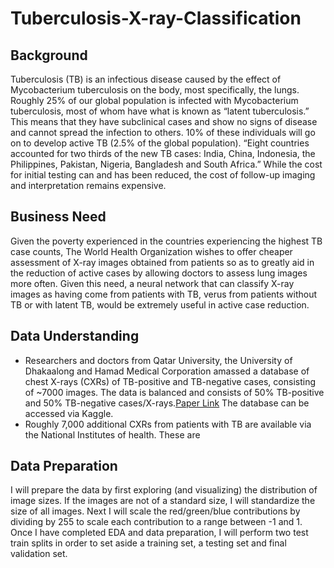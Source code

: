 # Tuberculosis-X-ray-Classification

## Background
Tuberculosis (TB) is an infectious disease caused by the effect of Mycobacterium tuberculosis
on the body, most specifically, the lungs. Roughly 25% of our global population is infected with
Mycobacterium tuberculosis, most of whom have what is known as “latent tuberculosis.” This
means that they have subclinical cases and show no signs of disease and cannot spread the
infection to others. 10% of these individuals will go on to develop active TB (2.5% of the global
population). “Eight countries accounted for two thirds of the new TB cases: India, China,
Indonesia, the Philippines, Pakistan, Nigeria, Bangladesh and South Africa.”
While the cost for initial testing can and has been reduced, the cost of follow-up imaging and
interpretation remains expensive. 

## Business Need
Given the poverty experienced in the countries experiencing
the highest TB case counts, The World Health Organization wishes to offer cheaper assessment
of X-ray images obtained from patients so as to greatly aid in the reduction of active cases by
allowing doctors to assess lung images more often. Given this need, a neural network that can
classify X-ray images as having come from patients with TB, verus from patients without TB or
with latent TB, would be extremely useful in active case reduction.

## Data Understanding
- Researchers and doctors from Qatar University, the University of Dhakaalong and Hamad
Medical Corporation amassed a database of chest X-rays (CXRs) of TB-positive and TB-negative cases,
consisting of ~7000 images. The data is balanced and consists of 50% TB-positive and 50%
TB-negative cases/X-rays.[Paper Link]('https://ieeexplore.ieee.org/document/9224622') The database can be accessed via Kaggle.
- Roughly 7,000 additional CXRs from patients with TB are available via the National Institutes of health. These are 

## Data Preparation
I will prepare the data by first exploring (and visualizing) the distribution of image sizes. If the
images are not of a standard size, I will standardize the size of all images. Next I will scale the
red/green/blue contributions by dividing by 255 to scale each contribution to a range between -1
and 1. Once I have completed EDA and data preparation, I will perform two test train splits in
order to set aside a training set, a testing set and final validation set.
